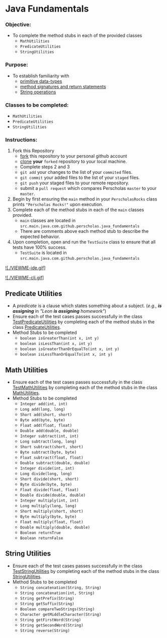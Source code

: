 # Java Fundamentals

### **Objective:**
* To complete the method stubs in each of the provided classes
	* `MathUtilities`
	* `PredicateUtilities`
	* `StringUtilities`

### **Purpose:**
* To establish familiarity with
    * [primitive data-types](http://cs.fit.edu/~ryan/java/language/java-data.html)
    * [method signatures and return statements](http://www.homeandlearn.co.uk/java/java_methods.html)
    * [String operations](https://www.tutorialspoint.com/java/java_strings.htm)
    
### **Classes to be completed:**
* `MathUtilities`
* `PredicateUtilities`
* `StringUtilities`
	
### **Instructions:**

1. Fork this Repository
    * [fork](https://help.github.com/articles/fork-a-repo/) this repository to your personal github account 
    * [clone](https://help.github.com/articles/cloning-a-repository/) **your** `forked` repository to your local machine.
    * Complete steps 2 and 3  
    * `git add` your changes to the list of your `commited` files.
    * `git commit` your added files to the list of your `staged` files.
    * `git push` your staged files to your remote repository.
    * submit a `pull request` which compares Perscholas `master` to your `master`.
2. Begin by first ensuring the `main` method in your `PerscholasRocks` class prints `"Perscholas Rocks!"` upon execution.  
3. Complete each of the method stubs in each of the `main` classes provided.
    * `main` classes are located in `src.main.java.com.github.perscholas.java_fundamentals`
    * There are comments above each method stub to describe the expected behavior.
4. Upon completion, open and run the `TestSuite` class to ensure that all tests have 100% success.
    * `TestSuite` is located in `src.main.java.com.github.perscholas.java_fundamentals`

[![./VIEWME-ide.gif]](./VIEWME-ide.gif)

[![./VIEWME-cli.gif]](./VIEWME-cli.gif)


## Predicate Utilities
* A _predicate_ is a clause which states something about a subject. (_e.g., **is assigning**_ in _"Leon **is assigning** homework"_)
* Ensure each of the test cases passes successfully in the class [TestPredicateUtilities](src/main/java/com/github/curriculeon/TestPredicateUtilities.java) by completing each of the method stubs in the class [PredicateUtilities](src/main/java/com/github/curriculeon/PredicateUtilities.java).
* Method Stubs to be completed
	* `boolean isGreaterThan(int x, int y)`
	* `boolean isLessThan(int x, int y)`
	* `boolean isGreaterThanOrEqualTo(int x, int y)`
	* `boolean isLessThanOrEqualTo(int x, int y)`


## Math Utilities
* Ensure each of the test cases passes successfully in the class [TestMathUtilities](../src/main/java/com/github/perscholas/java_fundamentals/TestMathUtilities.java) by completing each of the method stubs in the class [MathUtilities](src/main/java/com/github/curriculeon/MathUtilities.java).
* Method Stubs to be completed	
	* `Integer add(int, int)`
	* `Long add(long, long)`
	* `Short add(short, short)`
	* `Byte add(byte, byte)`
	* `Float add(float, float)`
	* `Double add(double, double)`
	* `Integer subtract(int, int)`
	* `Long subtract(long, long)`
	* `Short subtract(short, short)`
	* `Byte subtract(byte, byte)`
	* `Float subtract(float, float)`
	* `Double subtract(double, double)`
	* `Integer divide(int, int)`
	* `Long divide(long, long)`
	* `Short divide(short, short)`
	* `Byte divide(byte, byte)`
	* `Float divide(float, float)`
	* `Double divide(double, double)`
	* `Integer multiply(int, int)`
	* `Long multiply(long, long)`
	* `Short multiply(short, short)`
	* `Byte multiply(byte, byte)`
	* `Float multiply(float, float)`
	* `Double multiply(double, double)`
	* `Boolean returnTrue`
	* `Boolean returnFalse`


## String Utilities
* Ensure each of the test cases passes successfully in the class [TestStringUtilities](../src/main/java/com/github/perscholas/java_fundamentals/TestStringUtilities.java) by completing each of the method stubs in the class [StringUtilities](src/main/java/com/github/curriculeon/StringUtilities.java).
* Method Stubs to be completed
	* `String concatenation(String, String)`
	* `String concatenation(int, String)`
	* `String getPrefix(String)`
	* `String getSuffix(String)`
	* `Boolean compareTwoStrings(String)`
	* `Character getMiddleCharacter(String)`
	* `String getFirstWord(String)`
	* `String getSecondWord(String)`
	* `String reverse(String)`
